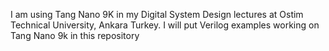 I am using Tang Nano 9K in my Digital System Design lectures at Ostim Technical University, Ankara Turkey. 
I will put Verilog examples working on Tang Nano 9k in this repository
